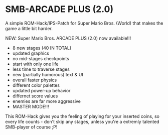 # SMB-ARCADE PLUS (2.0)
A simple ROM-Hack/IPS-Patch for Super Mario Bros. (World) that makes the game a little bit harder.

NEW: Super Mario Bros. ARCADE PLUS (2.0) now available!!!

+ 8 new stages (40 IN TOTAL)
+ updated graphics
+ no mid-stages checkpoints
+ start with only one life
+ less time to traverse stages
+ new (partially humorous) text & UI
+ overall faster physics
+ different color palettes
+ updated power-up behavior
+ differnet score values
+ enemies are far more aggressive
+ MASTER MODE!!!
  
This ROM-Hack gives you the feeling of playing for your inserted coins, so every life counts - don't skip any stages, unless you're a extremly talented SMB-player of course ;P!
